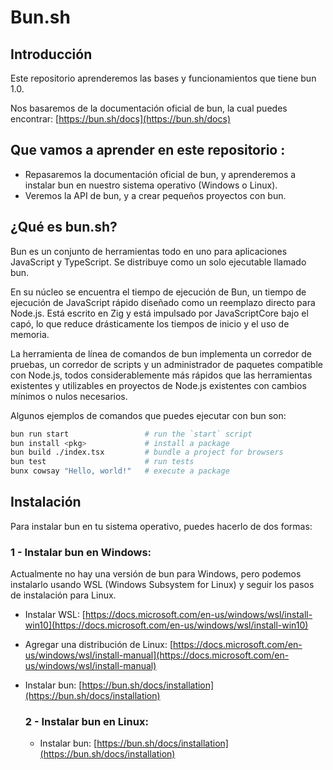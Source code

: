 # Bun.sh

## Introducción
Este repositorio aprenderemos las bases y funcionamientos que tiene bun 1.0. 

Nos basaremos de la documentación oficial de bun, la cual puedes encontrar: 
[https://bun.sh/docs](https://bun.sh/docs)

## Que vamos a aprender en este repositorio : 
 - Repasaremos la documentación oficial de bun, y aprenderemos a instalar bun en nuestro sistema operativo (Windows o Linux).
 - Veremos la API de bun, y a crear pequeños proyectos con bun.



## ¿Qué es bun.sh?

Bun es un conjunto de herramientas todo en uno para aplicaciones JavaScript y TypeScript. Se distribuye como un solo ejecutable llamado bun.

En su núcleo se encuentra el tiempo de ejecución de Bun, un tiempo de ejecución de JavaScript rápido diseñado como un reemplazo directo para Node.js. Está escrito en Zig y está impulsado por JavaScriptCore bajo el capó, lo que reduce drásticamente los tiempos de inicio y el uso de memoria.

La herramienta de línea de comandos de bun implementa un corredor de pruebas, un corredor de scripts y un administrador de paquetes compatible con Node.js, todos considerablemente más rápidos que las herramientas existentes y utilizables en proyectos de Node.js existentes con cambios mínimos o nulos necesarios.

Algunos ejemplos de comandos que puedes ejecutar con bun son:

```bash
bun run start                 # run the `start` script
bun install <pkg>​             # install a package
bun build ./index.tsx         # bundle a project for browsers
bun test                      # run tests
bunx cowsay "Hello, world!"   # execute a package
```


## Instalación 

Para instalar bun en tu sistema operativo, puedes hacerlo de dos formas: 

  ### 1 - Instalar bun en Windows:

  Actualmente no hay una versión de bun para Windows, pero podemos instalarlo usando WSL (Windows Subsystem for Linux) y seguir los pasos de instalación para Linux.

  - Instalar WSL: [https://docs.microsoft.com/en-us/windows/wsl/install-win10](https://docs.microsoft.com/en-us/windows/wsl/install-win10)
  - Agregar una distribución de Linux: [https://docs.microsoft.com/en-us/windows/wsl/install-manual](https://docs.microsoft.com/en-us/windows/wsl/install-manual)
  - Instalar bun: [https://bun.sh/docs/installation](https://bun.sh/docs/installation)
  


    ### 2 - Instalar bun en Linux:
    - Instalar bun: [https://bun.sh/docs/installation](https://bun.sh/docs/installation)
